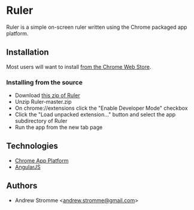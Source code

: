 Ruler
=========

Ruler is a simple on-screen ruler written using the Chrome packaged app platform. 


Installation
------------

Most users will want to install [from the Chrome Web Store][webstore-dl].

### Installing from the source

* Download [this zip of Ruler][ruler-dl]
* Unzip Ruler-master.zip
* On chrome://extensions click the "Enable Developer Mode" checkbox
* Click the "Load unpacked extension..." button and select the app subdirectory of Ruler
* Run the app from the new tab page

Technologies
------------

* [Chrome App Platform][chrome-app-platform]
* [AngularJS][angularjs]

Authors
-------

* Andrew Stromme &lt;andrew.stromme@gmail.com&gt;


[ruler-dl]: https://github.com/astromme/Ruler/archive/master.zip
[webstore-dl]: https://chrome.google.com/webstore/detail/ruler/njlkegdphefeellhaongiopcfgcinikh?hl=en&gl=US
[chrome-app-platform]: http://developer.chrome.com/stable/apps/about_apps.html
[angularjs]: http://angularjs.org/
